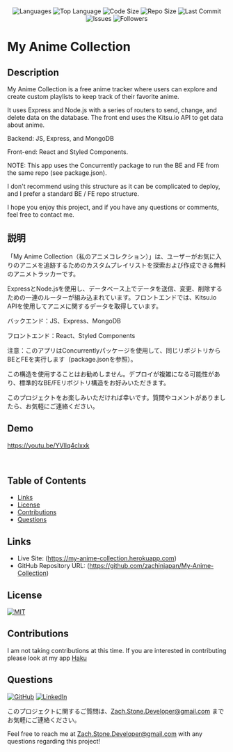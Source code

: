 </br>
<p align="center">
 <img src="https://img.shields.io/github/languages/count/zachinjapan/My-Anime-Collection?style=plastic" alt="Languages" />
 <img src="https://img.shields.io/github/languages/top/zachinjapan/My-Anime-Collection?style=plastic&labelColor=yellow" alt="Top Language" />
 <img src="https://img.shields.io/github/languages/code-size/zachinjapan/My-Anime-Collection?style=plastic" alt="Code Size" />
 <img src="https://img.shields.io/github/repo-size/zachinjapan/My-Anime-Collection?style=plastic" alt="Repo Size" /> 
 <img src="https://img.shields.io/github/last-commit/zachinjapan/My-Anime-Collection?style=plastic" alt="Last Commit" /> 
 <img src="https://img.shields.io/github/issues/zachinjapan/My-Anime-Collection?style=plastic" alt="Issues" /> 
 <img src="https://img.shields.io/github/followers/zachinjapan?style=social" alt="Followers" /> 
</p>

# My Anime Collection

## Description

My Anime Collection is a free anime tracker where users can explore and create custom playlists to keep track of their favorite anime.

It uses Express and Node.js with a series of routers to send, change, and delete data on the database. The front end uses the Kitsu.io API to get data about anime.

Backend: JS, Express, and MongoDB

Front-end: React and Styled Components.

NOTE: This app uses the Concurrently package to run the BE and FE from the same repo (see package.json).

I don't recommend using this structure as it can be complicated to deploy, and I prefer a standard BE / FE repo structure.

I hope you enjoy this project, and if you have any questions or comments, feel free to contact me.

## 説明

「My Anime Collection（私のアニメコレクション）」は、ユーザーがお気に入りのアニメを追跡するためのカスタムプレイリストを探索および作成できる無料のアニメトラッカーです。

ExpressとNode.jsを使用し、データベース上でデータを送信、変更、削除するための一連のルーターが組み込まれています。フロントエンドでは、Kitsu.io APIを使用してアニメに関するデータを取得しています。

バックエンド：JS、Express、MongoDB

フロントエンド：React、Styled Components

注意：このアプリはConcurrentlyパッケージを使用して、同じリポジトリからBEとFEを実行します（package.jsonを参照）。

この構造を使用することはお勧めしません。デプロイが複雑になる可能性があり、標準的なBE/FEリポジトリ構造をお好みいただきます。

このプロジェクトをお楽しみいただければ幸いです。質問やコメントがありましたら、お気軽にご連絡ください。

## Demo

https://youtu.be/YVlIq4clxxk

</br>

## Table of Contents

- [Links](#links)
- [License](#license)
- [Contributions](#contributions)
- [Questions](#questions)

## Links

- Live Site: (https://my-anime-collection.herokuapp.com)
- GitHub Repository URL: (https://github.com/zachinjapan/My-Anime-Collection)

## License

[![MIT](https://img.shields.io/badge/license-MIT-green?style=plastic)](https://github.com/git/git-scm.com/blob/main/MIT-LICENSE.txt)

## Contributions

I am not taking contributions at this time. If you are interested in contributing please look at my app [Haku](https://github.com/ZacharyTStone/haku)

## Questions

[![GitHub](https://img.shields.io/badge/My%20GitHub-Click%20Me!-blueviolet?style=plastic&logo=GitHub)](https://github.com/zachinjapan)
[![LinkedIn](https://img.shields.io/badge/My%20LinkedIn-Click%20Me!-grey?style=plastic&logo=LinkedIn&labelColor=blue)](https://www.linkedin.com/in/zach-stone-45b649211/)

このプロジェクトに関するご質問は、Zach.Stone.Developer@gmail.com までお気軽にご連絡ください。

Feel free to reach me at Zach.Stone.Developer@gmail.com with any questions regarding this project!
